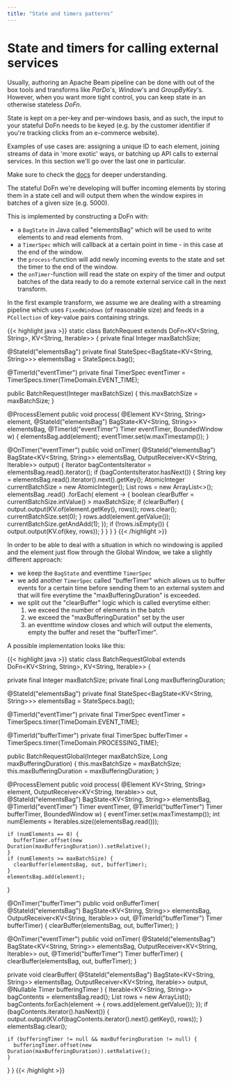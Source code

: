 ```yaml
---
title: "State and timers patterns"
---
```


<!--
Licensed under the Apache License, Version 2.0 (the "License");
you may not use this file except in compliance with the License.
You may obtain a copy of the License at

http://www.apache.org/licenses/LICENSE-2.0

Unless required by applicable law or agreed to in writing, software
distributed under the License is distributed on an "AS IS" BASIS,
WITHOUT WARRANTIES OR CONDITIONS OF ANY KIND, either express or implied.
See the License for the specific language governing permissions and
limitations under the License.
-->

# State and timers for calling external services

Usually, authoring an Apache Beam pipeline can be done with out of the box tools and transforms like _ParDo_'s, _Window_'s and _GroupByKey_'s. However, when you want more tight control, you can keep state in an otherwise stateless _DoFn_.

State is kept on a per-key and per-windows basis, and as such, the input to your stateful DoFn needs to be keyed (e.g. by the customer identifier if you're tracking clicks from an e-commerce website).

Examples of use cases are: assigning a unique ID to each element, joining streams of data in 'more exotic' ways, or batching up API calls to external services. In this section we'll go over the last one in particular.

Make sure to check the [docs](https://beam.apache.org/documentation/programming-guide/#state-and-timers) for deeper understanding.

The stateful DoFn we're developing will buffer incoming elements by storing them in a state cell and will output them when the window expires in batches of a given size (e.g. 5000).

This is implemented by constructing a DoFn with:

- a `BagState` in Java called "elementsBag" which will be used to write elements to and read elements from.
- a `TimerSpec` which will callback at a certain point in time - in this case at the end of the window.
- the `process`-function will add newly incoming events to the state and set the timer to the end of the window.
- the `onTimer`-function will read the state on expiry of the timer and output batches of the data ready to do a remote external service call in the next transform.

In the first example transform, we assume we are dealing with a streaming pipeline which uses `FixedWindows` (of reasonable size) and feeds in a `PCollection` of key-value pairs containing strings.

{{< highlight java >}}
static class BatchRequest extends DoFn<KV<String, String>, KV<String, Iterable<String>>> {
private final Integer maxBatchSize;

@StateId("elementsBag")
private final StateSpec<BagState<KV<String, String>>> elementsBag = StateSpecs.bag();

@TimerId("eventTimer")
private final TimerSpec eventTimer = TimerSpecs.timer(TimeDomain.EVENT_TIME);

public BatchRequest(Integer maxBatchSize) {
    this.maxBatchSize = maxBatchSize;
}

@ProcessElement
public void process(
        @Element KV<String, String> element,
        @StateId("elementsBag") BagState<KV<String, String>> elementsBag,
        @TimerId("eventTimer") Timer eventTimer,
        BoundedWindow w) {
    elementsBag.add(element);
    eventTimer.set(w.maxTimestamp());
}

@OnTimer("eventTimer")
public void onTimer(
        @StateId("elementsBag") BagState<KV<String, String>> elementsBag,
        OutputReceiver<KV<String, Iterable<String>>> output) {
    Iterator bagContentsIterator = elementsBag.read().iterator();
    if (bagContentsIterator.hasNext()) {
    String key = elementsBag.read().iterator().next().getKey();
    AtomicInteger currentBatchSize = new AtomicInteger();
    List<String> rows = new ArrayList<>();
    elementsBag
            .read()
            .forEach(
                    element -> {
                        boolean clearBuffer = currentBatchSize.intValue() > maxBatchSize;
                        if (clearBuffer) {
                        output.output(KV.of(element.getKey(), rows));
                        rows.clear();
                        currentBatchSize.set(0);
                        }
                        rows.add(element.getValue());
                        currentBatchSize.getAndAdd(1);
                    });
    if (!rows.isEmpty()) {
        output.output(KV.of(key, rows));
    }
    }
}
}
{{< /highlight >}}

In order to be able to deal with a situation in which no windowing is applied and the element just flow through the Global Window, we take a slightly different approach:

- we keep the `BagState` and eventtime `TimerSpec`
- we add another `TimerSpec` called "bufferTimer" which allows us to buffer events for a certain time before sending them to an external system and that will fire everytime the "maxBufferingDuration" is exceeded.
- we split out the "clearBuffer" logic which is called everytime either:
    1) we exceed the number of elements in the batch
    2) we exceed the "maxBufferingDuration" set by the user
    3) an eventtime window closes
and which will output the elements, empty the buffer and reset the "bufferTimer".

A possible implementation looks like this:

{{< highlight java >}}
static class BatchRequestGlobal extends DoFn<KV<String, String>, KV<String, Iterable<String>>> {

  private final Integer maxBatchSize;
  private final Long maxBufferingDuration;

  @StateId("elementsBag")
  private final StateSpec<BagState<KV<String, String>>> elementsBag = StateSpecs.bag();

  @TimerId("eventTimer")
  private final TimerSpec eventTimer = TimerSpecs.timer(TimeDomain.EVENT_TIME);

  @TimerId("bufferTimer")
  private final TimerSpec bufferTimer = TimerSpecs.timer(TimeDomain.PROCESSING_TIME);

  public BatchRequestGlobal(Integer maxBatchSize, Long maxBufferingDuration) {
    this.maxBatchSize = maxBatchSize;
    this.maxBufferingDuration = maxBufferingDuration;
  }

  @ProcessElement
  public void process(
          @Element KV<String, String> element,
          OutputReceiver<KV<String, Iterable<String>>> out,
          @StateId("elementsBag") BagState<KV<String, String>> elementsBag,
          @TimerId("eventTimer") Timer eventTimer,
          @TimerId("bufferTimer") Timer bufferTimer,
          BoundedWindow w) {
    eventTimer.set(w.maxTimestamp());
    int numElements = Iterables.size((elementsBag.read()));

    if (numElements == 0) {
      bufferTimer.offset(new Duration(maxBufferingDuration)).setRelative();
    }
    if (numElements >= maxBatchSize) {
      clearBuffer(elementsBag, out, bufferTimer);
    }
    elementsBag.add(element);
  }

  @OnTimer("bufferTimer")
  public void onBufferTimer(
          @StateId("elementsBag") BagState<KV<String, String>> elementsBag,
          OutputReceiver<KV<String, Iterable<String>>> out,
          @TimerId("bufferTimer") Timer bufferTimer) {
    clearBuffer(elementsBag, out, bufferTimer);
  }

  @OnTimer("eventTimer")
  public void onTimer(
          @StateId("elementsBag") BagState<KV<String, String>> elementsBag,
          OutputReceiver<KV<String, Iterable<String>>> out,
          @TimerId("bufferTimer") Timer bufferTimer) {
    clearBuffer(elementsBag, out, bufferTimer);
  }

  private void clearBuffer(
          @StateId("elementsBag") BagState<KV<String, String>> elementsBag,
          OutputReceiver<KV<String, Iterable<String>>> output,
          @Nullable Timer bufferingTimer
  ) {
    Iterable<KV<String, String>> bagContents = elementsBag.read();
    List<String> rows = new ArrayList<String>();
    bagContents.forEach(element -> { rows.add(element.getValue()); });
    if (bagContents.iterator().hasNext()) {
      output.output(KV.of(bagContents.iterator().next().getKey(), rows));
    }
    elementsBag.clear();

    if (bufferingTimer != null && maxBufferingDuration != null) {
      bufferingTimer.offset(new Duration(maxBufferingDuration)).setRelative();
    }
  }
}
{{< /highlight >}}